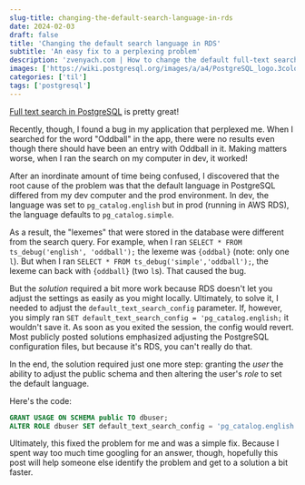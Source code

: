 ```yaml
---
slug-title: changing-the-default-search-language-in-rds
date: 2024-02-03
draft: false
title: 'Changing the default search language in RDS'
subtitle: 'An easy fix to a perplexing problem'
description: 'zvenyach.com | How to change the default full-text search language in postgresql'
images: ['https://wiki.postgresql.org/images/a/a4/PostgreSQL_logo.3colors.svg']
categories: ['til']
tags: ['postgresql']
---
```


[Full text search in PostgreSQL](https://www.postgresql.org/docs/current/textsearch.html) is pretty great!

Recently, though, I found a bug in my application that perplexed me. When I searched for the word "Oddball" in the app, there were no results even though there should have been an entry with Oddball in it. Making matters worse, when I ran the search on my computer in dev, it worked!

After an inordinate amount of time being confused, I discovered that the root cause of the problem was that the default language in PostgreSQL differed from my dev computer and the prod environment. In dev, the language was set to `pg_catalog.english` but in prod (running in AWS RDS), the language defaults to `pg_catalog.simple`.

As a result, the "lexemes" that were stored in the database were different from the search query. For example, when I ran `SELECT * FROM ts_debug('english', 'oddball');` the lexeme was `{oddbal}` (note: only one `l`). But when I ran `SELECT * FROM ts_debug('simple','oddball');`, the lexeme can back with `{oddball}` (two `l`s). That caused the bug.

But the _solution_ required a bit more work because RDS doesn't let you adjust the settings as easily as you might locally. Ultimately, to solve it, I needed to adjust the `default_text_search_config` parameter. If, however, you simply ran `SET default_text_search_config = 'pg_catalog.english;` it wouldn't save it. As soon as you exited the session, the config would revert. Most publicly posted solutions emphasized adjusting the PostgreSQL configuration files, but because it's RDS, you can't really do that.

In the end, the solution required just one more step: granting the _user_ the ability to adjust the public schema and then altering the user's _role_ to set the default language.

Here's the code:

```sql
GRANT USAGE ON SCHEMA public TO dbuser;
ALTER ROLE dbuser SET default_text_search_config = 'pg_catalog.english';
```

Ultimately, this fixed the problem for me and was a simple fix. Because I spent way too much time googling for an answer, though, hopefully this post will help someone else identify the problem and get to a solution a bit faster.
